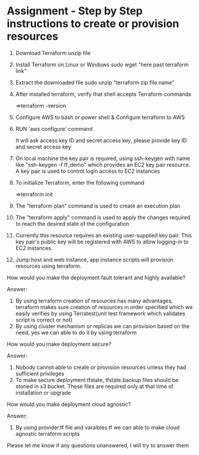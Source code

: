 # Assignment - Step by Step instructions to create or provision resources 
1. Download Terraform unzip file

2. Install Terraform on Linux or Windows
     sudo wget "here past terraform link"

4. Extract the downloaded file
      sudo unzip "terraform zip file name"

5. After installed terraform, verify that shell accepts Terraform commands

      =>terraform -version

6. Configure AWS to bash or power shell & Configure terraform to AWS

7. RUN 'aws configure' command

    It will ask access key ID and secret access key, please provide key ID and secret access key

8. On local machine the key pair is required, using ssh-keygen with name like "ssh-keygen -f tf_demo" which provides an EC2 key pair resource. A key pair is used to control login access to EC2 instances

9. To initialize Terraform, enter the following command

   =>terraform init
   
10. The "terraform plan" command is used to create an execution plan

11. The "terraform apply" command is used to apply the changes required to reach the desired state of the configuration

13. Currently this resource requires an existing user-supplied key pair. This key pair's public key will be registered with AWS to allow logging-in to EC2 instances.

14. Jump host and web instance, app instance scripts will provision resources using terraform. 

How would you make the deployment fault tolerant and highly available? 

Answer:

1. By using terraform creation of resources has many advantages, terraform makes sure creation of resources in order specified which we easily verifies by using Terratest(unit test framework which validates script is correct or not)
2. By using cluster mechanism or replicas we can provision based on the need, yes we can able to do it by using terraform

How would you make deployment secure?

Answer:

1. Nobody cannot able to create or provision resources unless they had sufficient privileges 
2. To make secure deployment tfstate, tfstate.backup files should be storied in s3 bucket. These files are required only at that time of installation or upgrade

How would you make deployment cloud agnostic?

Answer:

1. By using provider.tf file and varaibles.tf we can able to make cloud agnostic terraform scripts

Please let me know if any questions unanswered, I will try to answer them
